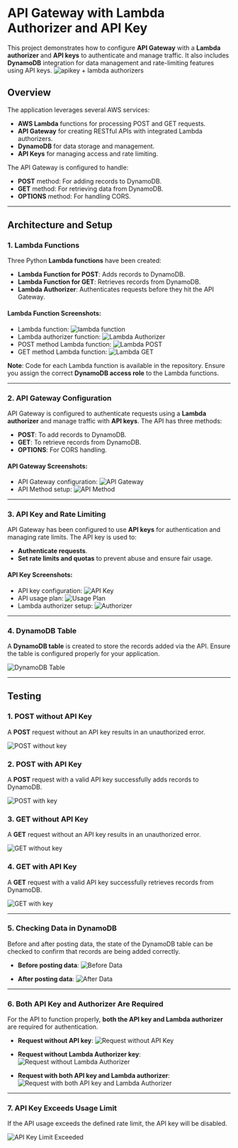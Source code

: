 # API Gateway with Lambda Authorizer and API Key

This project demonstrates how to configure **API Gateway** with a **Lambda authorizer** and **API keys** to authenticate and manage traffic. It also includes **DynamoDB** integration for data management and rate-limiting features using API keys.
![apikey + lambda authorizers](https://github.com/user-attachments/assets/b0a48340-6eaa-4af1-8c40-47b81d6b0c6a)

## Overview

The application leverages several AWS services:
- **AWS Lambda** functions for processing POST and GET requests.
- **API Gateway** for creating RESTful APIs with integrated Lambda authorizers.
- **DynamoDB** for data storage and management.
- **API Keys** for managing access and rate limiting.

The API Gateway is configured to handle:
- **POST** method: For adding records to DynamoDB.
- **GET** method: For retrieving data from DynamoDB.
- **OPTIONS** method: For handling CORS.

---

## Architecture and Setup

### 1. **Lambda Functions**

Three Python **Lambda functions** have been created:
- **Lambda Function for POST**: Adds records to DynamoDB.
- **Lambda Function for GET**: Retrieves records from DynamoDB.
- **Lambda Authorizer**: Authenticates requests before they hit the API Gateway.

#### Lambda Function Screenshots:
- Lambda function:
  ![lambda function](https://github.com/user-attachments/assets/4eeec2af-4780-4ee1-b909-3ea4e27c73c9)
- Lambda authorizer function:
  ![Lambda Authorizer](https://github.com/user-attachments/assets/705a7c16-6c81-4d3f-8d6b-45bcc14d4ca9)
- POST method Lambda function:
  ![Lambda POST](https://github.com/user-attachments/assets/d97be0ed-e133-48d8-898b-989977dc8328)
- GET method Lambda function:
  ![Lambda GET](https://github.com/user-attachments/assets/379cc3aa-728c-4572-84a6-328bc14ed544)

**Note**: Code for each Lambda function is available in the repository. Ensure you assign the correct **DynamoDB access role** to the Lambda functions.

---

### 2. **API Gateway Configuration**

API Gateway is configured to authenticate requests using a **Lambda authorizer** and manage traffic with **API keys**. The API has three methods:
- **POST**: To add records to DynamoDB.
- **GET**: To retrieve records from DynamoDB.
- **OPTIONS**: For CORS handling.

#### API Gateway Screenshots:
- API Gateway configuration:
  ![API Gateway](https://github.com/user-attachments/assets/91235107-998c-41b3-9b9f-83b2cefe25b3)
- API Method setup:
  ![API Method](https://github.com/user-attachments/assets/0a5f898b-f8a5-49fd-a3e2-3ca90a9f0029)

---

### 3. **API Key and Rate Limiting**

API Gateway has been configured to use **API keys** for authentication and managing rate limits. The API key is used to:
- **Authenticate requests**.
- **Set rate limits and quotas** to prevent abuse and ensure fair usage.

#### API Key Screenshots:
- API key configuration:
  ![API Key](https://github.com/user-attachments/assets/c83f1f31-1838-426a-99ec-62260bf7d58a)
- API usage plan:
  ![Usage Plan](https://github.com/user-attachments/assets/0b39e500-0732-48aa-9f67-247f2e9a43f6)
- Lambda authorizer setup:
  ![Authorizer](https://github.com/user-attachments/assets/84a45dc5-6c5b-4087-a0f9-007bfa2829dc)

---

### 4. **DynamoDB Table**

A **DynamoDB table** is created to store the records added via the API. Ensure the table is configured properly for your application.

![DynamoDB Table](https://github.com/user-attachments/assets/484a35c9-bae4-4b63-8e72-d7a4e643e9f5)

---

## Testing

### 1. **POST without API Key**

A **POST** request without an API key results in an unauthorized error.

![POST without key](https://github.com/user-attachments/assets/2aa33194-d624-47d1-a51d-fbb6ebe75e67)

### 2. **POST with API Key**

A **POST** request with a valid API key successfully adds records to DynamoDB.

![POST with key](https://github.com/user-attachments/assets/72e1421d-f984-4272-be27-66913fab84e8)

### 3. **GET without API Key**

A **GET** request without an API key results in an unauthorized error.

![GET without key](https://github.com/user-attachments/assets/dc74b776-7e40-4764-baf7-5875811595fc)

### 4. **GET with API Key**

A **GET** request with a valid API key successfully retrieves records from DynamoDB.

![GET with key](https://github.com/user-attachments/assets/e4a9c1e0-4cc5-4a79-a018-02e3b9ee5832)

---

### 5. **Checking Data in DynamoDB**

Before and after posting data, the state of the DynamoDB table can be checked to confirm that records are being added correctly.

- **Before posting data**:
  ![Before Data](https://github.com/user-attachments/assets/14f35b65-0ad8-4e40-9b6f-f118ff237a24)

- **After posting data**:
  ![After Data](https://github.com/user-attachments/assets/e9d3a583-7a1f-4f07-98f7-03f2f8e3dbb5)

---

### 6. **Both API Key and Authorizer Are Required**

For the API to function properly, **both the API key and Lambda authorizer** are required for authentication.

- **Request without API key**:
  ![Request without API Key](https://github.com/user-attachments/assets/fc22151f-c174-4497-90f5-d7769e28a76d)

- **Request without Lambda Authorizer key**:
  ![Request without Lambda Authorizer](https://github.com/user-attachments/assets/c1882f71-a14c-4351-82c5-75aa23385606)

- **Request with both API key and Lambda authorizer**:
  ![Request with both API key and Lambda Authorizer](https://github.com/user-attachments/assets/76f1947d-517f-473b-b505-40d24ba19e87)

---

### 7. **API Key Exceeds Usage Limit**

If the API usage exceeds the defined rate limit, the API key will be disabled.

![API Key Limit Exceeded](https://github.com/user-attachments/assets/d141b73f-7ec8-4d9d-bd13-249de796877b)
